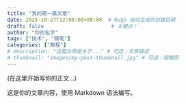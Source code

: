 ```yaml
---
title: "我的第一篇文章"
date: 2025-10-27T12:00:00+08:00  # Hugo 自动生成的创建日期
draft: false                      # 关键点！
author: "你的名字"
tags: ["技术", "随笔"]
categories: ["教程"]
# description: "这篇文章是关于..." # 可选：文章描述
# thumbnail: "images/my-post-thumbnail.jpg" # 可选：缩略图
---
```


(在这里开始写你的正文...)

这是你的文章内容，使用 Markdown 语法编写。